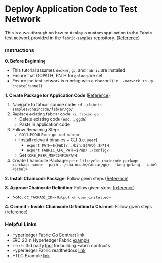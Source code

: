 # Deploy Application Code to Test Network

This is a walkthrough on how to deploy a custom application to the Fabric test network provided in the `fabric-samples` repository. ([Reference](https://hyperledger-fabric.readthedocs.io/en/release-2.0/deploy_chaincode.html))

### Instructions
**0. Before Beginning**
* This tutorial assumes `docker`, `go`, and `fabric` are installed
* Ensure that GOPATH, PATH for `golang` are set
* Ensure the test network is running with a channel (i.e. `./network.sh up createChannel`)

**1. Create Package for Application Code** ([Reference](https://hyperledger-fabric.readthedocs.io/en/release-2.0/deploy_chaincode.html#go))

1. Navigate to fabcar source code: `cd ~/fabric-samples/chaincode/fabcar/go/`
2. Replace existing fabcar code: `vi fabcar.go`
    * Delete existing code (`esc`, `:`, `ggdG`)
    * Paste in application code
3. Follow Remaining Steps
    * `GO111MODULE=on go mod vendor`
    * Install relevant binaries + CLI (i.e. `peer`)
        * `export PATH=${PWD}/../bin:${PWD}:$PATH`
        * `export FABRIC_CFG_PATH=$PWD/../config/`
    * Set `CORE_PEER_MSPCONFIGPATH`
4. Create Chaincode Package: `peer lifecycle chaincode package <package name> --path ../chaincode/fabcar/go/ --lang golang --label <label>`

**2. Install Chaincode Package**: Follow given steps ([Reference](https://hyperledger-fabric.readthedocs.io/en/release-2.0/deploy_chaincode.html#install-the-chaincode-package))

**3. Approve Chaincode Definition**: Follow given steps ([reference](https://hyperledger-fabric.readthedocs.io/en/release-2.0/deploy_chaincode.html#approve-a-chaincode-definition))
* Note: `CC_PACKAGE_ID=<Output of queryinstalled>`

**4. Commit + Invoke Chaincode Definition to Channel**: Follow given steps ([reference](https://hyperledger-fabric.readthedocs.io/en/release-2.0/deploy_chaincode.html#committing-the-chaincode-definition-to-the-channel))

### Helpful Links
* Hyperledger Fabric Go Contract [link](https://github.com/hyperledger/fabric-contract-api-go)
* ERC 20 in Hyperledger Fabric [example](https://medium.com/coinmonks/erc20-token-as-hyperledger-fabric-golang-chaincode-d09dfd16a339)
* `cckit`: 3rd party [tool](https://github.com/s7techlab/cckit) for building Fabric contracts
* Hyperledger Fabric readthedocs [link](https://hyperledger-fabric.readthedocs.io/en/release-2.0/)
* HTLC Example [link](https://github.com/CallanHP/hlf-htla-proof-of-concept)
